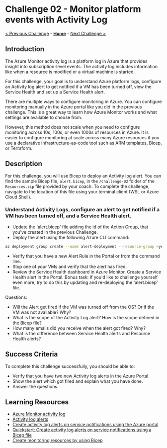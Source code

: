 # Challenge 02 - Monitor platform events with Activity Log

[< Previous Challenge](./Challenge-01.md) - **[Home](../README.md)** - [Next Challenge >](./Challenge-03.md)

## Introduction

The Azure Monitor activity log is a platform log in Azure that provides insight into subscription-level events. The activity log includes information like when a resource is modified or a virtual machine is started.

For this challenge, your goal is to understand Azure platform logs, configure an Activity log alert to get notified if a VM has been turned off, view the Service Health and set up a Service Health alert.

There are multiple ways to configure monitoring in Azure. You can configure monitoring manually in the Azure portal like you did in the previous challenge. This is a great way to learn how Azure Monitor works and what settings are available to choose from. 

However, this method does not scale when you need to configure monitoring across 10s, 100s, or even 1000s of resources in Azure. It is easier to configure monitoring at scale across many Azure resources if you use a declarative infrastructure-as-code tool such as ARM templates, Bicep, or Terraform.

## Description

For this challenge, you will use Bicep to deploy an Activity log alert. You can find the sample Bicep file, `alert.bicep`, in the `/Challenge-02` folder of the `Resources.zip` file provided by your coach. To complete the challenge, navigate to the location of this file using your terminal client (WSL or Azure Cloud Shell).


### Understand Activity Logs, configure an alert to get notified if a VM has been turned off, and a Service Health alert.

- Update the 'alert.bicep' file adding the id of the Action Group, that you've created in the previous Challenge.
- Deploy the alert using the following Azure CLI command: 
```bash
az deployment group create --name alert-deployment --resource-group <your-resource-group-name> --template-file alert.bicep
```
- Verify that you have a new Alert Rule in the Portal or from the command line.
- Stop one of your VMs and verify that the alert has fired.
- Review the Service Health dashboard in Azure Monitor. Create a Service Health alert in the Portal. Bonus task: If you'd like to challenge yourself even more, try to do this by updating and re-deploying the 'alert.bicep' file.

Questions:
- Will the Alert get fired if the VM was turned off from the OS? Or if the VM was not available? Why?
- What is the scope of the Activity Log alert? How is the scope defined in the Bicep file?
- How many emails did you receive when the alert got fired? Why?
- What is the difference between Service Health alerts and Resource Health alerts?

## Success Criteria

To complete this challenge successfully, you should be able to:
- Verify that you have two new Activity log alerts in the Azure Portal.
- Show the alert which got fired and explain what you have done.
- Answer the questions.

## Learning Resources

- [Azure Monitor activity log](https://learn.microsoft.com/en-us/azure/azure-monitor/essentials/activity-log)
- [Activity log alerts](https://learn.microsoft.com/en-us/azure/azure-monitor/alerts/alerts-types#activity-log-alerts)
- [Create activity log alerts on service notifications using the Azure portal](https://learn.microsoft.com/en-us/azure/service-health/alerts-activity-log-service-notifications-portal)
- [Quickstart: Create activity log alerts on service notifications using a Bicep file](https://learn.microsoft.com/en-us/azure/service-health/alerts-activity-log-service-notifications-bicep?tabs=CLI)
- [Create monitoring resources by using Bicep](https://learn.microsoft.com/en-us/azure/azure-resource-manager/bicep/scenarios-monitoring)
